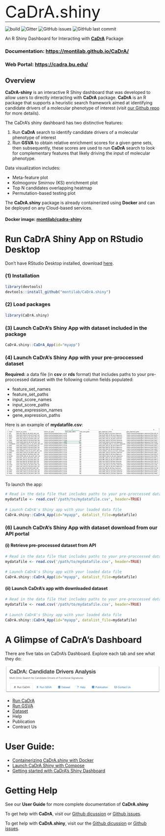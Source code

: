 
<!-- README.md is generated from README.Rmd. Please edit this file -->
<script src='https://cdn.jsdelivr.net/gh/eddymens/markdown-external-link-script@v1.0.0/main.min.js'></script>
<p style="font-size: 40pt; front-weight: bold; padding-bottom: 0px; margin-bottom: 0;">
CaDrA.shiny
</p>
<hr style="padding-top: 0; margin-top: 0;">

![build](https://github.com/montilab/cadra/workflows/rcmdcheck/badge.svg)
![Gitter](https://img.shields.io/gitter/room/montilab/cadra.shiny)
![GitHub
issues](https://img.shields.io/github/issues/montilab/cadra.shiny)
![GitHub last
commit](https://img.shields.io/github/last-commit/montilab/cadra.shiny)

An R Shiny Dashboard for Interacting with
**[CaDrA](https://montilab.github.io/CaDrA/)** Package

### **Documentation: <https://montilab.github.io/CaDrA/>**

### **Web Portal: <https://cadra.bu.edu/>**

## Overview

**CaDrA-shiny** is an interactive R Shiny dashboard that was developed
to allow users to directly interacting with **CaDrA** package. **CaDrA**
is an R package that supports a heuristic search framework aimed at
identifying candidate drivers of a molecular phenotype of interest
(visit [our Github repo](https://github.com/montilab/CaDrA) for more
details).

The CaDrA’s shiny dashboard has two distinctive features:

1.  Run **CaDrA** search to identify candidate drivers of a molecular
    phenotype of interest
2.  Run **GSVA** to obtain relative enrichment scores for a given gene
    sets, then subsequently, these scores are used to run **CaDrA**
    search to look for complementary features that likely driving the
    input of molecular phenotype.

Data visualization includes:

- Meta-feature plot
- Kolmogorov Smirnov (KS) enrichment plot
- Top N candidates overlapping heatmap
- Permutation-based testing plot

The **CaDrA.shiny** package is already containerized using **Docker**
and can be deployed on any Cloud-based services.

#### **Docker image: [montilab/cadra-shiny](https://hub.docker.com/r/montilab/cadra-shiny)**

# Run CaDrA Shiny App on RStudio Desktop

Don’t have RStudio Desktop installed, download
[here](https://posit.co/download/rstudio-desktop/).

### (1) Installation

``` r
library(devtools)
devtools::install_github("montilab/CaDrA.shiny")
```

### (2) Load packages

``` r
library(CaDrA.shiny)
```

### (3) Launch CaDrA’s Shiny App with dataset included in the package

``` r
CaDrA.shiny::CaDrA_App(id="myapp")
```

### (4) Launch CaDrA’s Shiny App with your pre-proccessed dataset

**Required:** a data file (in **csv** or **rds** format) that includes
paths to your pre-proccessed dataset with the following column fields
populated:

- feature_set_names
- feature_set_paths
- input_score_names
- input_score_paths
- gene_expression_names
- gene_expression_paths

Here is an example of **mydatafile.csv**: ![](man/figures/datalist.png)

To launch the app:

``` r
# Read in the data file that includes paths to your pre-proccessed dataset
mydatafile <- read.csv('/path/to/mydatafile.csv', header=TRUE)

# Launch CaDrA's Shiny app with your loaded data file
CaDrA.shiny::CaDrA_App(id="myapp", datalist_file=mydatafile)
```

### (6) Launch CaDrA’s Shiny App with dataset download from our API portal

#### (i) Retrieve pre-processed dataset from API

``` r
# Read in the data file that includes paths to your pre-proccessed dataset
mydatafile <- read.csv('/path/to/mydatafile.csv', header=TRUE)

# Launch CaDrA's Shiny app with your loaded data file
CaDrA.shiny::CaDrA_App(id="myapp", datalist_file=mydatafile)
```

#### (ii) Launch CaDrA’s app with downloaded dataset

``` r
# Read in the data file that includes paths to your pre-proccessed dataset
mydatafile <- read.csv('/path/to/mydatafile.csv', header=TRUE)

# Launch CaDrA's Shiny app with your loaded data file
CaDrA.shiny::CaDrA_App(id="myapp", datalist_file=mydatafile)
```

# A Glimpse of CaDrA’s Dashboard

There are five tabs on CaDrA’s Dashboard. Explore each tab and see what
they do:

![](man/figures/tabs.png)

- <a href="articles/run-cadra-tab.html" target="_blank">Run CaDrA</a>
- <a href="articles/run-gsva-tab.html" target="_blank">Run GSVA</a>
- <a href="articles/dataset-tab.html" target="_blank">Dataset</a>
- Help
- Publication
- Contract Us

# User Guide:

- [Containerizing CaDrA.shiny with
  Docker](https://montilab.github.io/CaDrA/articles/docker.html)
- [Launch CaDrA Shiny with
  Compose](https://montilab.github.io/CaDrA/articles/docker-compose.html)
- [Getting started with CaDrA’s Shiny
  Dashboard](https://montilab.github.io/CaDrA/articles/getting-started.html)

# Getting Help

See our **User Guide** for more complete documentation of
**CaDrA.shiny**

To get help with **CaDrA**, visit our [Github
dicussion](https://github.com/montilab/CaDrA/discussions) or [Github
issues](https://github.com/montilab/CaDrA/issues).

To get help with **CaDrA.shiny**, visit our the [Github
dicussion](https://github.com/montilab/CaDrA.shiny/discussions) or
[Github issues](https://github.com/montilab/CaDrA.shiny/issues).
